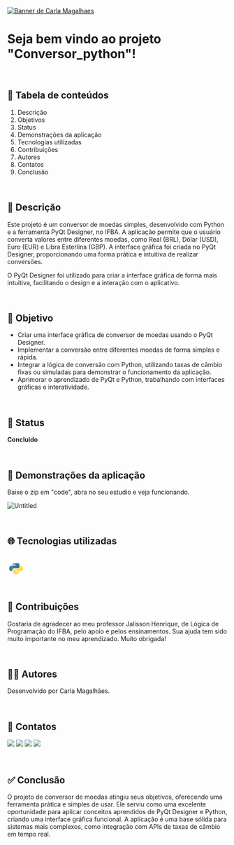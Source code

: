[![Banner de Carla Magalhaes](https://github.com/user-attachments/assets/433fe11c-644e-44e6-b331-c012a2d371aa)](https://github.com/carlamagalhaes8)
<br><h1>Seja bem vindo ao projeto "Conversor_python"!</h1>

<br><h2>📑 Tabela de conteúdos</h2>
1. Descrição<br>
2. Objetivos<br>
3. Status<br>
4. Demonstrações da aplicação<br>
5. Tecnologias utilizadas<br>
6. Contribuições<br>
7. Autores<br>
8. Contatos<br>
9. Conclusão

<br><h2>📖 Descrição</h2>
Este projeto é um conversor de moedas simples, desenvolvido com Python e a ferramenta PyQt Designer, no IFBA. A aplicação permite que o usuário converta valores entre diferentes moedas, como Real (BRL), Dólar (USD), Euro (EUR) e Libra Esterlina (GBP). A interface gráfica foi criada no PyQt Designer, proporcionando uma forma prática e intuitiva de realizar conversões.

O PyQt Designer foi utilizado para criar a interface gráfica de forma mais intuitiva, facilitando o design e a interação com o aplicativo.

<br><h2>🎯 Objetivo</h2>
- Criar uma interface gráfica de conversor de moedas usando o PyQt Designer.
- Implementar a conversão entre diferentes moedas de forma simples e rápida.
- Integrar a lógica de conversão com Python, utilizando taxas de câmbio fixas ou simuladas para demonstrar o funcionamento da aplicação.
- Aprimorar o aprendizado de PyQt e Python, trabalhando com interfaces gráficas e interatividade.


<br><h2>📌 Status</h2>
**Concluído**

<br><h2>👀 Demonstrações da aplicação</h2>
Baixe o zip em "code", abra no seu estudio e veja funcionando.

![Untitled](https://github.com/user-attachments/assets/e6b011a9-ee18-4cc3-927a-df58d6c7032a)






<br><h2>🌐 Tecnologias utilizadas</h2>
<div style="display: inline_block"><br>
  <img align="center" alt="Rafa-Python" height="30" width="40" src="https://raw.githubusercontent.com/devicons/devicon/master/icons/python/python-original.svg">
</div>

<br><h2>🤝 Contribuições</h2>
Gostaria de agradecer ao meu professor Jalisson Henrique, de Lógica de Programação do IFBA, pelo apoio e pelos ensinamentos. Sua ajuda tem sido muito importante no meu aprendizado. Muito obrigada!

<br><h2>👨‍💻 Autores</h2>
Desenvolvido por Carla Magalhães.

<br><h2>📧 Contatos</h2>
<div> 
  <a href="https://www.instagram.com/carla_magalhaes404/" target="_blank"><img src="https://img.shields.io/badge/-Instagram-%23E4405F?style=for-the-badge&logo=instagram&logoColor=white" target="_blank"></a>
 <a href="https://discord.com/channels/@me" target="_blank"><img src="https://img.shields.io/badge/Discord-7289DA?style=for-the-badge&logo=discord&logoColor=white" target="_blank"></a> 
  <a href = "mailto:carlamagalhaes404@gmail.com"><img src="https://img.shields.io/badge/-Gmail-%23333?style=for-the-badge&logo=gmail&logoColor=white" target="_blank"></a>
  <a href="https://www.linkedin.com/in/carla-magalh%C3%A3es-4039b6288/" target="_blank"><img src="https://img.shields.io/badge/-LinkedIn-%230077B5?style=for-the-badge&logo=linkedin&logoColor=white" target="_blank"></a> 
</div>

<br><h2>✅ Conclusão</h2>
O projeto de conversor de moedas atingiu seus objetivos, oferecendo uma ferramenta prática e simples de usar. Ele serviu como uma excelente oportunidade para aplicar conceitos aprendidos de PyQt Designer e Python, criando uma interface gráfica funcional. A aplicação é uma base sólida para sistemas mais complexos, como integração com APIs de taxas de câmbio em tempo real.
